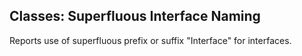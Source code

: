 ## Classes: Superfluous Interface Naming

Reports use of superfluous prefix or suffix "Interface" for interfaces.
